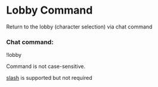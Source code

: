 # Lobby Command
Return to the lobby (character selection) via chat command

### Chat command:
!lobby

Command is not case-sensitive.


[slash](https://github.com/baldera-mods/slash) is supported but not required